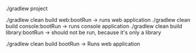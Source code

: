 ./gradlew project

./gradlew clean build  web:bootRun -> runs web application
./gradlew clean build  console:bootRun -> runs console application
./gradlew clean build  library:bootRun -> should not be run, because it's only a library

./gradlew clean build bootRun -> Runs web application